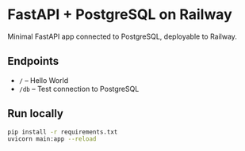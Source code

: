 # FastAPI + PostgreSQL on Railway

Minimal FastAPI app connected to PostgreSQL, deployable to Railway.

## Endpoints

- `/` – Hello World
- `/db` – Test connection to PostgreSQL

## Run locally

```bash
pip install -r requirements.txt
uvicorn main:app --reload
```
